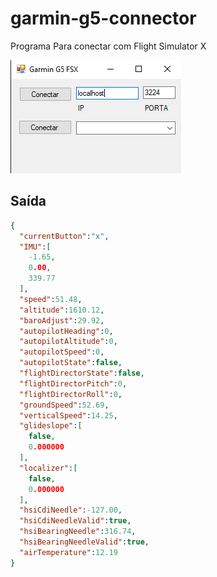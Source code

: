 # garmin-g5-connector
Programa Para conectar com Flight Simulator X

<img src="https://github.com/lucas458/garmin-g5-connector/blob/main/imagens/img1.png?raw=true" title="img1">

## Saída

```json
{
  "currentButton":"x",
  "IMU":[
    -1.65,
    0.00,
    339.77
  ],
  "speed":51.48,
  "altitude":1610.12,
  "baroAdjust":29.92,
  "autopilotHeading":0,
  "autopilotAltitude":0,
  "autopilotSpeed":0,
  "autopilotState":false,
  "flightDirectorState":false,
  "flightDirectorPitch":0,
  "flightDirectorRoll":0,
  "groundSpeed":52.69,
  "verticalSpeed":14.25,
  "glideslope":[
    false,
    0.000000
  ],
  "localizer":[
    false,
    0.000000
  ],
  "hsiCdiNeedle":-127.00,
  "hsiCdiNeedleValid":true,
  "hsiBearingNeedle":316.74,
  "hsiBearingNeedleValid":true,
  "airTemperature":12.19
}
```

